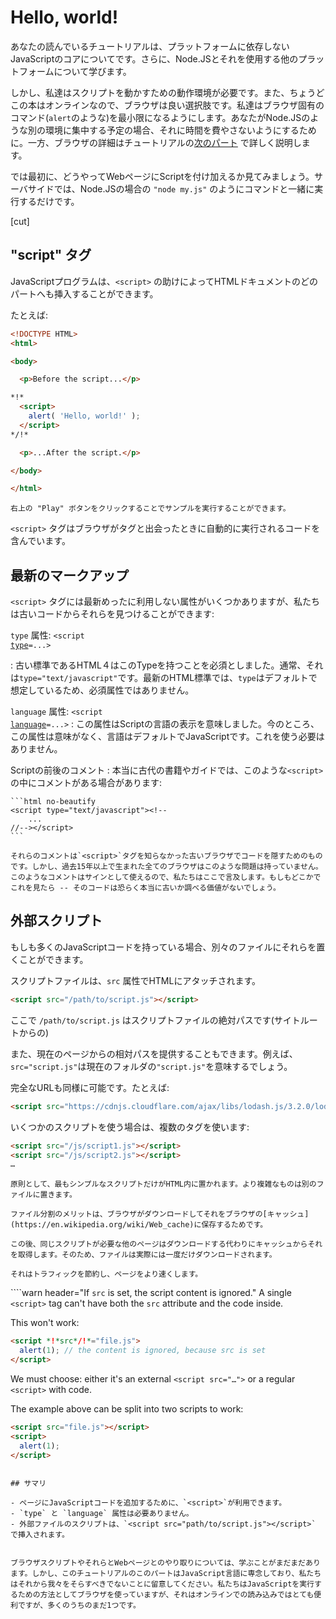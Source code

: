 # Hello, world!

あなたの読んでいるチュートリアルは、プラットフォームに依存しないJavaScriptのコアについてです。さらに、Node.JSとそれを使用する他のプラットフォームについて学びます。

しかし、私達はスクリプトを動かすための動作環境が必要です。また、ちょうどこの本はオンラインなので、ブラウザは良い選択肢です。私達はブラウザ固有のコマンド(`alert`のような)を最小限になるようにします。あなたがNode.JSのような別の環境に集中する予定の場合、それに時間を費やさないようにするために。一方、ブラウザの詳細はチュートリアルの[次のパート](/ui) で詳しく説明します。

では最初に、どうやってWebページにScriptを付け加えるか見てみましょう。サーバサイドでは、Node.JSの場合の `"node my.js"` のようにコマンドと一緒に実行するだけです。


[cut]

## "script" タグ

JavaScriptプログラムは、`<script>` の助けによってHTMLドキュメントのどのパートへも挿入することができます。

たとえば:

```html run height=100
<!DOCTYPE HTML>
<html>

<body>

  <p>Before the script...</p>

*!*
  <script>
    alert( 'Hello, world!' );
  </script>
*/!*

  <p>...After the script.</p>

</body>

</html>
```

```オンライン
右上の "Play" ボタンをクリックすることでサンプルを実行することができます。
```

`<script>` タグはブラウザがタグと出会ったときに自動的に実行されるコードを含んでいます。


## 最新のマークアップ

`<script>` タグには最新めったに利用しない属性がいくつかありますが、私たちは古いコードからそれらを見つけることができます:

 `type` 属性: <code>&lt;script <u>type</u>=...&gt;</code>

 : 古い標準であるHTML４はこのTypeを持つことを必須としました。通常、それは`type="text/javascript"`です。最新のHTML標準では、`type`はデフォルトで想定しているため、必須属性ではありません。

 `language` 属性: <code>&lt;script <u>language</u>=...&gt;</code>
  : この属性はScriptの言語の表示を意味しました。今のところ、この属性は意味がなく、言語はデフォルトでJavaScriptです。これを使う必要はありません。

Scriptの前後のコメント
: 本当に古代の書籍やガイドでは、このような`<script>`の中にコメントがある場合があります:

    ```html no-beautify
    <script type="text/javascript"><!--
        ...
    //--></script>
    ```

    それらのコメントは`<script>`タグを知らなかった古いブラウザでコードを隠すためのものです。しかし、過去15年以上で生まれた全てのブラウザはこのような問題は持っていません。このようなコメントはサインとして使えるので、私たちはここで言及します。もしもどこかでこれを見たら -- そのコードは恐らく本当に古いか調べる価値がないでしょう。


## 外部スクリプト

もしも多くのJavaScriptコードを持っている場合、別々のファイルにそれらを置くことができます。

スクリプトファイルは、`src` 属性でHTMLにアタッチされます。

```html
<script src="/path/to/script.js"></script>
```

ここで `/path/to/script.js` はスクリプトファイルの絶対パスです(サイトルートからの)

また、現在のページからの相対パスを提供することもできます。例えば、`src="script.js"`は現在のフォルダの`"script.js"`を意味するでしょう。

完全なURLも同様に可能です。たとえば:

```html
<script src="https://cdnjs.cloudflare.com/ajax/libs/lodash.js/3.2.0/lodash.js"></script>
```

いくつかのスクリプトを使う場合は、複数のタグを使います:

```html
<script src="/js/script1.js"></script>
<script src="/js/script2.js"></script>
…
```

```smart
原則として、最もシンプルなスクリプトだけがHTML内に置かれます。より複雑なものは別のファイルに置きます。

ファイル分割のメリットは、ブラウザがダウンロードしてそれをブラウザの[キャッシュ](https://en.wikipedia.org/wiki/Web_cache)に保存するためです。

この後、同じスクリプトが必要な他のページはダウンロードする代わりにキャッシュからそれを取得します。そのため、ファイルは実際には一度だけダウンロードされます。

それはトラフィックを節約し、ページをより速くします。
```

````warn header="If `src` is set, the script content is ignored."
A single `<script>` tag can't have both the `src` attribute and the code inside.

This won't work:

```html
<script *!*src*/!*="file.js">
  alert(1); // the content is ignored, because src is set
</script>
```

We must choose: either it's an external `<script src="…">` or a regular `<script>` with code.

The example above can be split into two scripts to work:

```html
<script src="file.js"></script>
<script>
  alert(1);
</script>
```
````

## サマリ

- ページにJavaScriptコードを追加するために、`<script>`が利用できます。
- `type` と `language` 属性は必要ありません。
- 外部ファイルのスクリプトは、`<script src="path/to/script.js"></script>` で挿入されます。


ブラウザスクリプトやそれらとWebページとのやり取りについては、学ぶことがまだまだあります。しかし、このチュートリアルのこのパートはJavaScript言語に専念しており、私たちはそれから我々をそらすべきでないことに留意してください。私たちはJavaScriptを実行するための方法としてブラウザを使っていますが、それはオンラインでの読み込みではとても便利ですが、多くのうちのまだ1つです。

